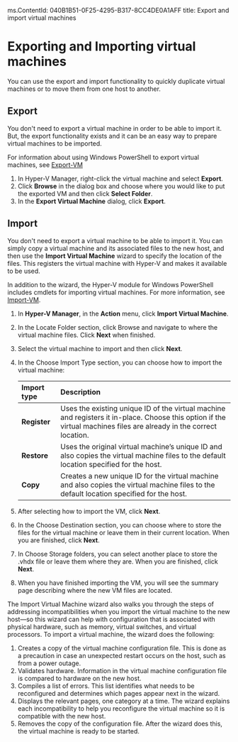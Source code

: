 ms.ContentId: 040B1B51-0F25-4295-B317-8CC4DE0A1AFF
title: Export and import virtual machines

# Exporting and Importing virtual machines #

You can use the export and import functionality to quickly duplicate virtual machines or to move them from one host to another.

## Export ##


You don't need to export a virtual machine in order to be able to import it. But, the export functionality exists and it can be an easy way to prepare virtual machines to be imported.

For information about using Windows PowerShell to export virtual machines, see [Export-VM](https://technet.microsoft.com/library/hh848491.aspx)


1. In Hyper-V Manager, right-click the virtual machine and select **Export**.
2. Click **Browse** in the dialog box and choose where you would like to put the exported VM and then click **Select Folder**. 
3. In the **Export Virtual Machine** dialog, click **Export**.


## Import ##

You don't need to export a virtual machine to be able to import it. You can simply copy a virtual machine and its associated files to the new host, and then use the **Import Virtual Machine** wizard to specify the location of the files. This registers the virtual machine with Hyper-V and makes it available to be used. 

In addition to the wizard, the Hyper-V module for Windows PowerShell includes cmdlets for importing virtual machines. For more information, see [Import-VM](https://technet.microsoft.com/library/hh848495.aspx).

1. In **Hyper-V Manager**, in the **Action** menu, click **Import Virtual Machine**.
2. In the Locate Folder section, click Browse and navigate to where the virtual machine files. Click **Next** when finished.
3. Select the virtual machine to import and then click **Next**.
4. In the Choose Import Type section, you can choose how to import the virtual machine:

	| **Import type** | **Description** |
	|:-----|:-----|
	| **Register** | Uses the existing unique ID of the virtual machine and registers it in-place. Choose this option if the virtual machines files are already in the correct location. |
	| **Restore** | Uses the original virtual machine’s unique ID and also copies the virtual machine files to the default location specified for the host. |
	| **Copy** | Creates a new unique ID for the virtual machine and also copies the virtual machine files to the default location specified for the host. |
5. After selecting how to import the VM, click **Next**.
6. In the Choose Destination section, you can choose where to store the files for the virtual machine or leave them in their current location. When you are finished, click **Next**.
7. In Choose Storage folders, you can select another place to store the .vhdx file or leave them where they are. When you are finished, click **Next**.
8. When you have finished importing the VM, you will see the summary page describing where the new VM files are located.



The Import Virtual Machine wizard also walks you through the steps of addressing incompatibilities when you import the virtual machine to the new host—so this wizard can help with configuration that is associated with physical hardware, such as memory, virtual switches, and virtual processors. To import a virtual machine, the wizard does the following:

1. Creates a copy of the virtual machine configuration file. This is done as a precaution in case an unexpected restart occurs on the host, such as from a power outage.
2. Validates hardware. Information in the virtual machine configuration file is compared to hardware on the new host.
3. Compiles a list of errors. This list identifies what needs to be reconfigured and determines which pages appear next in the wizard. 
4. Displays the relevant pages, one category at a time. The wizard explains each incompatibility to help you reconfigure the virtual machine so it is compatible with the new host. 
5. Removes the copy of the configuration file. After the wizard does this, the virtual machine is ready to be started.

